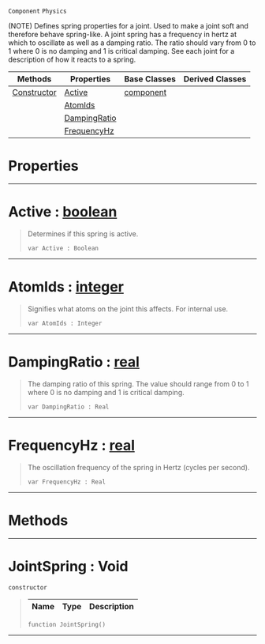  `Component` `Physics`



(NOTE) Defines spring properties for a joint. Used to make a joint soft and therefore behave spring-like. A joint spring has a frequency in hertz at which to oscillate as well as a damping ratio. The ratio should vary from 0 to 1 where 0 is no damping and 1 is critical damping. See each joint for a description of how it reacts to a spring.

|Methods|Properties|Base Classes|Derived Classes|
|---|---|---|---|
|[ Constructor](https://github.com/PlasmaEngine/PlasmaDocs/blob/master/code_reference/class_reference/jointspring.markdown#jointspring-void)|[ Active](https://github.com/PlasmaEngine/PlasmaDocs/blob/master/code_reference/class_reference/jointspring.markdown#active-plasma-engine-docum)|[component](https://github.com/PlasmaEngine/PlasmaDocs/blob/master/code_reference/class_reference/component.markdown)| |
| |[ AtomIds](https://github.com/PlasmaEngine/PlasmaDocs/blob/master/code_reference/class_reference/jointspring.markdown#atomids-plasma-engine-docu)| | |
| |[ DampingRatio](https://github.com/PlasmaEngine/PlasmaDocs/blob/master/code_reference/class_reference/jointspring.markdown#dampingratio-plasma-engine)| | |
| |[ FrequencyHz](https://github.com/PlasmaEngine/PlasmaDocs/blob/master/code_reference/class_reference/jointspring.markdown#frequencyhz-plasma-engine)| | |


 #  Properties


---  
 #  Active : [boolean](https://github.com/PlasmaEngine/PlasmaDocs/blob/master/code_reference/lightning_base_types/boolean.markdown)

> Determines if this spring is active.
> ``` lang=cpp, name=Lightning
> var Active : Boolean


---  
 #  AtomIds : [integer](https://github.com/PlasmaEngine/PlasmaDocs/blob/master/code_reference/lightning_base_types/integer.markdown)

> Signifies what atoms on the joint this affects. For internal use.
> ``` lang=cpp, name=Lightning
> var AtomIds : Integer


---  
 #  DampingRatio : [real](https://github.com/PlasmaEngine/PlasmaDocs/blob/master/code_reference/lightning_base_types/real.markdown)

> The damping ratio of this spring. The value should range from 0 to 1 where 0 is no damping and 1 is critical damping.
> ``` lang=cpp, name=Lightning
> var DampingRatio : Real


---  
 #  FrequencyHz : [real](https://github.com/PlasmaEngine/PlasmaDocs/blob/master/code_reference/lightning_base_types/real.markdown)

> The oscillation frequency of the spring in Hertz (cycles per second).
> ``` lang=cpp, name=Lightning
> var FrequencyHz : Real


---  
 #  Methods


---  
 #  JointSpring : Void

 `constructor`

> 
> |Name|Type|Description|
> |---|---|---|
> ``` lang=cpp, name=Lightning
> function JointSpring()
> ``` 


---  
 

 